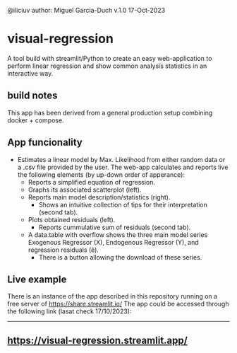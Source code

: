 @iliciuv author: Miguel Garcia-Duch v.1.0 17-Oct-2023

# visual-regression
A tool build with streamlit/Python to create an easy web-application to perform linear regression and show common analysis statistics in an interactive way.

## build notes
This app has been derived from a general production setup combining docker + compose.

## App funcionality

- Estimates a linear model by Max. Likelihood from either random data or a .csv file provided by the user. The web-app calculates and reports live the following elements (by up-down order of apperance):
    - Reports a simplified equation of regression.
    - Graphs its associated scatterplot (left).
    - Reports main model description/statistics (right).
        - Shows an intuitive collection of tips for their interpretation (second tab).
    - Plots obtained residuals (left). 
        - Reports cummulative sum of residuals (second tab).
    - A data.table with overflow shows the three main model series Exogenous Regressor (X), Endogenous Regressor (Y), and regression residuals (ê).
        - There is a button allowing the download of these series.


## Live example

There is an instance of the app described in this repository running on a free server of https://share.streamlit.io/
The app could be accessed through the following link (lasat check 17/10/2023):

---------------------------------------
https://visual-regression.streamlit.app/
---------------------------------------